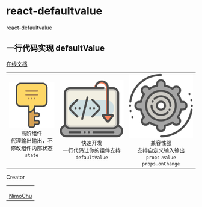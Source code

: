 # react-defaultvalue

<!--MR-D{tpl: 'home'}-->

<!-- MARKRUN-HTML
<style>h1 {display:none;}</style>
-->

<div class="face-one-intro">
    <div class="face-one-intro-title">react-defaultvalue</div>
    <h2 class="face-one-intro-desc">
        一行代码实现 defaultValue
    </h2>
    <div class="face-one-intro-tool">
        <a href="https://onface.github.io/react-defaultvalue" class="face-one-intro-btn face-one-intro-btn--primary mr-online-hide" >在线文档</a>
        <!-- MARKRUN-HTML
            <a href="./doc/intro.md" class="face-one-intro-btn face-one-intro-btn--primary">指引</a>
            <a href="http://github.com/onface/react-defaultvalue" class="face-one-intro-btn">GITHUB</a>
        -->
    </div>
</div>
<div class="face-one-feature">
    <table style="width:100%;" data-comments="In order to github typesetting so use the table tag" >
        <tr>
            <td align="center" >
                <div class="face-one-feature-item">
                    <img src="./doc/theme/media/keyword.svg" alt="" class="face-one-feature-item-photo">
                    <br />
                    <div class="face-one-feature-item-label">高阶组件</div>
                    <div class="face-one-feature-item-desc">代理输出输出，不修改组件内部状态<code>state</code></div>
                </div>
            </td>
            <td align="center" >
                <div class="face-one-feature-item">
                    <img src="./doc/theme/media/laptop.svg" alt="" class="face-one-feature-item-- hoto">
                    <br />
                    <div class="face-one-feature-item-label">快速开发</div>
                    <div class="face-one-feature-item-desc">一行代码让你的组件支持 <code>defaultValue</code> </div>
                </div>
            </td>
            <td align="center" >
                <div class="face-one-feature-item">
                    <img src="./doc/theme/media/cogwheel.svg" alt="" class="face-one-feature-item-photo">
                    <br />
                    <div class="face-one-feature-item-label">兼容性强</div>
                    <div class="face-one-feature-item-desc">支持自定义输入输出 <code>props.value</code> <code>props.onChange</code> </div>
                </div>
            </td>
        </tr>
    </table>
</div>

<div class="face-one-feature-title">
    Creator
</div>
<div class="face-one-feature face-one-feature--creator">
    <table style="width:100%;" data-comments="In order to github typesetting so use the table tag" >
        <tr>
            <td align="center" >
                <a class="face-one-feature-item" href="https://github.com/nimojs">
                    <img src="https://github.com/nimojs.png" width="150 height="150" alt="" class="face-one-feature-item-avatar">
                    <br />
                    <div class="face-one-feature-item-label">NimoChu</div>
                </a>
            </td>
        </tr>
    </table>
</div>
